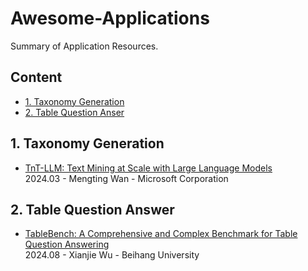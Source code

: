 # Awesome-Applications
Summary of Application Resources.

## Content

- [1. Taxonomy Generation](#1-taxonomy-generation)
- [2. Table Question Anser](#2-table-question-answer)
  
## 1. Taxonomy Generation
- [TnT-LLM: Text Mining at Scale with Large Language Models](https://arxiv.org/pdf/2403.12173)  
2024.03 - Mengting Wan - Microsoft Corporation

## 2. Table Question Answer
- [TableBench: A Comprehensive and Complex Benchmark for Table Question Answering](https://arxiv.org/abs/2408.09174)  
2024.08 - Xianjie Wu - Beihang University  
